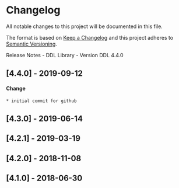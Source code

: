# Changelog
All notable changes to this project will be documented in this file.

The format is based on [Keep a Changelog](http://keepachangelog.com/en/1.0.0) and this project adheres to [Semantic Versioning](https://semver.org/lang/en).


Release Notes - DDL Library - Version DDL 4.4.0

## [4.4.0] - 2019-09-12
#### Change
    * initial commit for github

## [4.3.0] - 2019-06-14
## [4.2.1] - 2019-03-19
## [4.2.0] - 2018-11-08
## [4.1.0] - 2018-06-30
